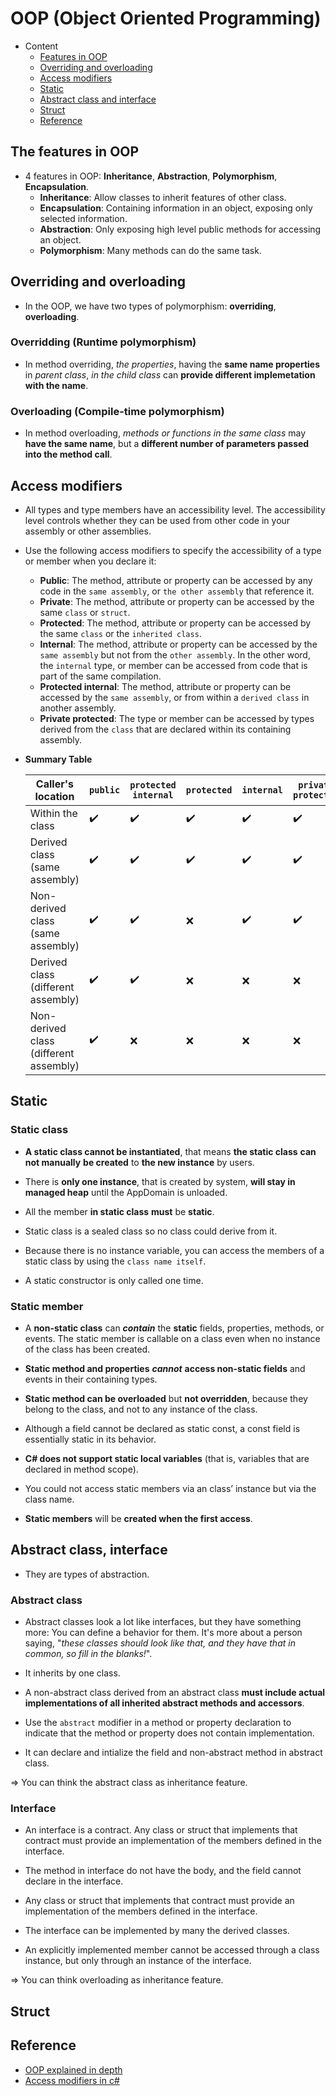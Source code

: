 # OOP (Object Oriented Programming)
- Content
    + [Features in OOP](#the-features-in-oop)
    + [Overriding and overloading](#overriding-and-overloading)
    + [Access modifiers](#access-modifiers)
    + [Static](#static)
    + [Abstract class and interface](#abstract-class-interface)
    + [Struct](#struct)
    + [Reference](#reference)

## The features in OOP
- 4 features in OOP: **Inheritance**, **Abstraction**, **Polymorphism**, **Encapsulation**.
    + **Inheritance**: Allow classes to inherit features of other class.
    + **Encapsulation**: Containing information in an object, exposing only selected information.
    + **Abstraction**: Only exposing high level public methods for accessing an object.
    + **Polymorphism**: Many methods can do the same task.

## Overriding and overloading
- In the OOP, we have two types of polymorphism: **overriding**, **overloading**.
### **Overridding (Runtime polymorphism)**
- In method overriding, *the properties*, having the **same name properties** in *parent class*, *in the child class* can **provide different implemetation with the name**.
### **Overloading (Compile-time polymorphism)**
- In method overloading, *methods or functions in the same class* may **have the same name**, but a **different number of parameters passed into the method call**.

## Access modifiers
- All types and type members have an accessibility level. The accessibility level controls whether they can be used from other code in your assembly or other assemblies.
- Use the following access modifiers to specify the accessibility of a type or member when you declare it:
    + **Public**: The method, attribute or property can be accessed by any code in the `same assembly`, or `the other assembly` that reference it.
    + **Private**: The method, attribute or property can be accessed by the same `class` or `struct`.
    + **Protected**: The method, attribute or property can be accessed by the same `class` or the `inherited class`.
    + **Internal**: The method, attribute or property can be accessed by the `same assembly` but not from the `other assembly`. In the other word, the `internal` type, or member can be accessed from code that is part of the same compilation.
    + **Protected internal**: The method, attribute or property can be accessed by the `same assembly`, or from within a `derived class` in another assembly.
    + **Private protected**: The type or member can be accessed by types derived from the `class` that are declared within its containing assembly.
- **Summary Table**

    | Caller's location | `public` | `protected internal` | `protected`| `internal`| `private protected`| `private`|
    | ----------- | ----------- | ----------- | ----------- | ----------- | ----------- | ----------- |
    | Within the class | ✔️️| ✔️️| ✔️| ✔️️| ✔️| ✔️️| ✔️️|
    | Derived class (same assembly) | ✔️| ✔️️| ✔️| ✔️| ✔️| ❌|
    | Non-derived class (same assembly)| ✔️️| ✔️| ❌| ✔️️| ✔️️| ❌|
    | Derived class (different assembly)| ✔️️| ✔️️| ❌| ❌| ❌| ❌|
    | Non-derived class (different assembly)| ✔️️| ❌| ❌| ❌| ❌| ❌|

## Static
### **Static class**
- **A static class cannot be instantiated**, that means **the static class** **can not manually** **be created** to **the new instance** by users.

- There is **only one instance**, that is created by system, **will stay in managed heap** until the AppDomain is unloaded.

- All the member **in static class** **must** be **static**.

- Static class is a sealed class so no class could derive from it.

- Because there is no instance variable, you can access the members of a static class by using the `class name itself`.

- A static constructor is only called one time.
### **Static member**
- A **non-static class** can ***contain*** the **static** fields, properties, methods, or events. The static member is callable on a class even when no instance of the class has been created.

- **Static method and properties** ***cannot*** **access non-static fields** and events in their containing types.

- **Static method can be overloaded** but **not overridden**, because they belong to the class, and not to any instance of the class.

- Although a field cannot be declared as static const, a const field is essentially static in its behavior.

- **C# does not support static local variables** (that is, variables that are declared in method scope).

- You could not access static members via an class’ instance but via the class name.

- **Static members** will be **created when the first access**.

## Abstract class, interface
- They are types of abstraction.

### **Abstract class**
- Abstract classes look a lot like interfaces, but they have something more: You can define a behavior for them. It's more about a person saying, "*these classes should look like that, and they have that in common, so fill in the blanks!*".

- It inherits by one class.

- A non-abstract class derived from an abstract class **must include actual implementations of all inherited abstract methods and accessors**.

- Use the `abstract` modifier in a method or property declaration to indicate that the method or property does not contain implementation.

- It can declare and intialize the field and non-abstract method in abstract class.

=> You can think the abstract class as inheritance feature.

### **Interface**
- An interface is a contract. Any class or struct that implements that contract must provide an implementation of the members defined in the interface.

- The method in interface do not have the body, and the field cannot declare in the interface.

- Any class or struct that implements that contract must provide an implementation of the members defined in the interface.

- The interface can be implemented by many the derived classes.

- An explicitly implemented member cannot be accessed through a class instance, but only through an instance of the interface.

=> You can think overloading as inheritance feature.

## Struct


## Reference
- [OOP explained in depth](https://www.educative.io/blog/object-oriented-programming)
- [Access modifiers in c#](https://docs.microsoft.com/en-us/dotnet/csharp/programming-guide/classes-and-structs/access-modifiers)